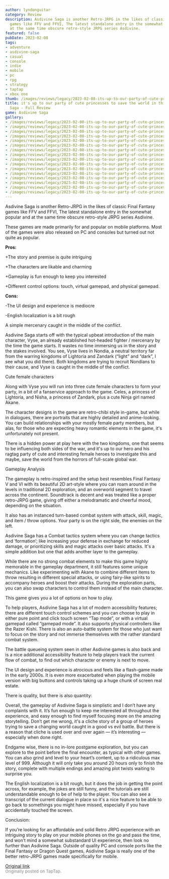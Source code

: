 ```yaml
---
author: lyndonguitar
category: Review
description: Asdivine Saga is another Retro-JRPG in the likes of classic Final Fantasy
  games like FFV and FFVI, The latest standalone entry in the somewhat popular and
  at the same time obscure retro-style JRPG series Asdivine.
featured: false
pubDate: 2023-02-08
tags:
- adventure
- asdivine-saga
- casual
- console
- indie
- mobile
- pc
- rpg
- strategy
- taptap
- xbox one
thumb: /images/reviews/legacy/2023-02-08-its-up-to-our-party-of-cute-princesses-to-save-the-world-in-this-jrpg--asdivine-saga---fu-0.avif
title: it's up to our party of cute princesses to save the world in this JRPG | Asdivine
  Saga - Full Review
game: Asdivine Saga
gallery:
- /images/reviews/legacy/2023-02-08-its-up-to-our-party-of-cute-princesses-to-save-the-world-in-this-jrpg--asdivine-saga---fu-0.avif
- /images/reviews/legacy/2023-02-08-its-up-to-our-party-of-cute-princesses-to-save-the-world-in-this-jrpg--asdivine-saga---fu-1.avif
- /images/reviews/legacy/2023-02-08-its-up-to-our-party-of-cute-princesses-to-save-the-world-in-this-jrpg--asdivine-saga---fu-2.avif
- /images/reviews/legacy/2023-02-08-its-up-to-our-party-of-cute-princesses-to-save-the-world-in-this-jrpg--asdivine-saga---fu-3.avif
- /images/reviews/legacy/2023-02-08-its-up-to-our-party-of-cute-princesses-to-save-the-world-in-this-jrpg--asdivine-saga---fu-4.avif
- /images/reviews/legacy/2023-02-08-its-up-to-our-party-of-cute-princesses-to-save-the-world-in-this-jrpg--asdivine-saga---fu-5.avif
- /images/reviews/legacy/2023-02-08-its-up-to-our-party-of-cute-princesses-to-save-the-world-in-this-jrpg--asdivine-saga---fu-6.avif
- /images/reviews/legacy/2023-02-08-its-up-to-our-party-of-cute-princesses-to-save-the-world-in-this-jrpg--asdivine-saga---fu-7.avif
- /images/reviews/legacy/2023-02-08-its-up-to-our-party-of-cute-princesses-to-save-the-world-in-this-jrpg--asdivine-saga---fu-8.avif
- /images/reviews/legacy/2023-02-08-its-up-to-our-party-of-cute-princesses-to-save-the-world-in-this-jrpg--asdivine-saga---fu-9.avif
- /images/reviews/legacy/2023-02-08-its-up-to-our-party-of-cute-princesses-to-save-the-world-in-this-jrpg--asdivine-saga---fu-10.avif
- /images/reviews/legacy/2023-02-08-its-up-to-our-party-of-cute-princesses-to-save-the-world-in-this-jrpg--asdivine-saga---fu-11.avif
- /images/reviews/legacy/2023-02-08-its-up-to-our-party-of-cute-princesses-to-save-the-world-in-this-jrpg--asdivine-saga---fu-12.avif
- /images/reviews/legacy/2023-02-08-its-up-to-our-party-of-cute-princesses-to-save-the-world-in-this-jrpg--asdivine-saga---fu-13.avif
- /images/reviews/legacy/2023-02-08-its-up-to-our-party-of-cute-princesses-to-save-the-world-in-this-jrpg--asdivine-saga---fu-14.avif
- /images/reviews/legacy/2023-02-08-its-up-to-our-party-of-cute-princesses-to-save-the-world-in-this-jrpg--asdivine-saga---fu-15.avif
---
```

Asdivine Saga is another Retro-JRPG in the likes of classic Final Fantasy games like FFV and FFVI, The latest standalone entry in the somewhat popular and at the same time obscure retro-style JRPG series Asdivine.

These games are made primarily for and popular on mobile platforms. Most of the games were also released on PC and consoles but turned out not quite as popular.


**Pros:**


+The story and premise is quite intriguing

+The characters are likable and charming

+Gameplay is fun enough to keep you interested

+Different control options: touch, virtual gamepad, and physical gamepad.


**Cons:**


-The UI design and experience is mediocre

-English localization is a bit rough

A simple mercenary caught in the middle of the conflict.

Asdivine Saga starts off with the typical upbeat introduction of the main character, Vyse, an already established hot-headed fighter / mercenary by the time the game starts. It wastes no time immersing us in the story and the stakes involved. You see, Vyse lives in Nondia, a neutral territory far from the warring kingdoms of Lightoria and Zandark (“light” and “dark”, I see what you did there). Both kingdoms are trying to recruit Nondians to their cause, and Vyse is caught in the middle of the conflict.

Cute female characters

Along with Vyse you will run into three cute female characters to form your party, in a bit of a fanservice approach to the game. Celes, a princess of Lightoria, and Nisha, a princess of Zandark, plus a cute Ninja girl named Akane.

The character designs in the game are retro-chibi style in-game, but while in dialogues, there are portraits that are highly detailed and anime-looking. You can build relationships with your mostly female party members, but alas, for those who are expecting heavy romantic elements in the game, it's unfortunately not present.

There is a hidden power at play here with the two kingdoms, one that seems to be influencing both sides of the war, and it's up to our hero and his ragtag party of cute and interesting female heroes to investigate this and maybe, save the world from the horrors of full-scale global war.

Gameplay Analysis

The gameplay is retro-inspired and the setup best resembles Final Fantasy V and VI with its beautiful 2D art-style where you can roam around in the levels in traditional 2D exploration, and an overworld segment to travel across the continent. Soundtrack is decent and was treated like a proper retro-JRPG game, giving off either a melodramatic and cheerful mood, depending on the situation.

It also has an instanced turn-based combat system with attack, skill, magic, and item / throw options. Your party is on the right side, the enemies on the left.

Asdivine Saga has a Combat tactics system where you can change tactics and ‘formation’; like increasing your defense in exchange for reduced damage, or prioritizing skills and magic attacks over basic attacks. It's a simple addition but one that adds another layer to the gameplay.

While there are no strong combat elements to make this game highly memorable in the gameplay department, it still features some unique mechanics. Like experimenting with Akane to combine different items to throw resulting in different special attacks, or using fairy-like spirits to accompany heroes and boost their attacks. During the exploration parts, you can also swap characters to control them instead of the main character.

This game gives you a lot of options on how to play.

To help players, Asdivine Saga has a lot of modern accessibility features; there are different touch control schemes and you can choose to play in either pure point and click touch screen “Tap mode”, or with a virtual gamepad called “gamepad mode”. It also supports physical controllers like the Razer Kishi. There is also an auto-battle system for those who just want to focus on the story and not immerse themselves with the rather standard combat system.

The battle queueing system seen in other Asdivine games is also back and is a nice additional accessibility feature to help players track the current flow of combat, to find out which character or enemy is next to move.

The UI design and experience is atrocious and feels like a flash-game made in the early 2000s. It is even more exacerbated when playing the mobile version with big buttons and controls taking up a huge chunk of screen real estate.

There is quality, but there is also quantity:

Overall, the gameplay of Asdivine Saga is simplistic and I don’t have any complaints with it. It’s fun enough to keep me interested all throughout the experience, and easy enough to find myself focusing more on the amazing storytelling. Don’t get me wrong, it's a cliche story of a group of heroes trying to save a changing world caught in a good vs evil battle. But there is a reason that cliche is used over and over again — it’s interesting — especially when done right.

Endgame wise, there is no in-lore postgame exploration, but you can explore to the point before the final encounter, as typical with other games. You can also grind and level to your heart’s content, up to a ridiculous max level of 999. Although it will only take you around 20 hours only to finish the story, complete with multiple endings and amazing plot twists waiting to surprise you.

The English localization is a bit rough, but it does the job in getting the point across, for example, the jokes are still funny, and the tutorials are still understandable enough to be of help to the player. You can also see a transcript of the current dialogue in place so it's a nice feature to be able to go back to somethings you might have missed, especially if you have accidentally touched the screen.

Conclusion:

If you’re looking for an affordable and solid Retro JRPG experience with an intriguing story to play on your mobile phones on the go and pass the time, and won’t mind a somewhat substandard UI experience, then look no further than Asdivine Saga. Outside of quality PC and console ports like the Final Fantasy or Dragon Quest games, Asdivine Saga is really one of the better retro-JRPG games made specifically for mobile.

[Original link](https://www.taptap.io/post/4473665)<br><span style="font-size: 0.95em; color: #888;">Originally posted on TapTap.</span>